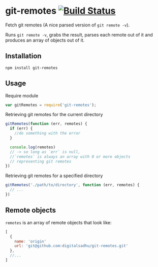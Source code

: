 # git-remotes [![Build Status](https://travis-ci.org/digitalsadhu/git-remotes.svg?branch=master)](https://travis-ci.org/digitalsadhu/git-remotes)
Fetch git remotes (A nice parsed version of `git remote -v`).

Runs `git remote -v`, grabs the result, parses each remote out of it and produces an array of objects out of it.

## Installation

```
npm install git-remotes
```

## Usage

Require module
```js
var gitRemotes = require('git-remotes');
```

Retrieving git remotes for the current directory
```js
gitRemotes(function (err, remotes) {
  if (err) {
    //do something with the error
  }

  console.log(remotes)
  // -> so long as `err` is null,
  //`remotes` is always an array with 0 or more objects
  // representing git remotes
})
```

Retrieving git remotes for a specified directory
```js
gitRemotes('./path/to/directory', function (err, remotes) {
  // ...
})
```

## Remote objects

`remotes` is an array of remote objects that look like:
```js
[
  {
    name: 'origin'
    url: 'git@github.com:digitalsadhu/git-remotes.git'
  },
  //...
]
```
